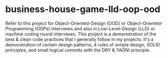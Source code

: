# business-house-game-lld-oop-ood
Refer to this project for Object-Oriented-Design (OOD) or Object-Oriented-Programming (OOPs) interviews and also in Low-Level-Design (LLD) or machine coding round interviews. This project is a demonstration of the best &amp; clean code practices that I generally follow in my projects. It's a demonstration of certain design patterns, 4 rules of simple design, SOLID principles, and small logical commits with the DRY &amp; YAGNI principle.
